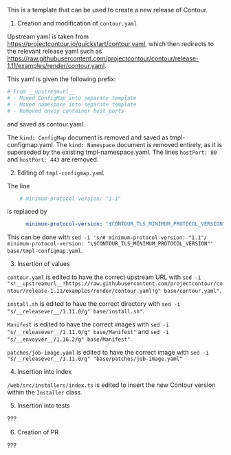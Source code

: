This is a template that can be used to create a new release of Contour.

1. Creation and modification of `contour.yaml`

Upstream yaml is taken from https://projectcontour.io/quickstart/contour.yaml, which then redirects to the relevant release yaml such as https://raw.githubusercontent.com/projectcontour/contour/release-1.11/examples/render/contour.yaml.

This yaml is given the following prefix:
```yaml
# From __upstreamurl__
# - Moved ConfigMap into separate template
# - Moved namespace into separate template
# - Removed envoy container host ports
```
and saved as contour.yaml.

The `kind: ConfigMap` document is removed and saved as tmpl-configmap.yaml.
The `kind: Namespace` document is removed entirely, as it is superseded by the existing tmpl-namespace.yaml.
The lines `hostPort: 80` and `hostPort: 443` are removed.

2. Editing of `tmpl-configmap.yaml`

The line
```yaml
    # minimum-protocol-version: "1.1"
```
is replaced by
```yaml
      minimum-protocol-version: "$CONTOUR_TLS_MINIMUM_PROTOCOL_VERSION"
```

This can be done with 
`sed -i 's/# minimum-protocol-version: "1.1"/  minimum-protocol-version: "\$CONTOUR_TLS_MINIMUM_PROTOCOL_VERSION"' base/tmpl-configmap.yaml`.

3. Insertion of values

`contour.yaml` is edited to have the correct upstream URL with 
`sed -i "s!__upstreamurl__!https://raw.githubusercontent.com/projectcontour/contour/release-1.11/examples/render/contour.yaml!g" base/contour.yaml"`.

`install.sh` is edited to have the correct directory with
`sed -i "s/__releasever__/1.11.0/g" base/install.sh"`.

`Manifest` is edited to have the correct images with
`sed -i "s/__releasever__/1.11.0/g" base/Manifest"` and
`sed -i "s/__envoyver__/1.16.2/g" base/Manifest"`.

`patches/job-image.yaml` is edited to have the correct image with
`sed -i "s/__releasever__/1.11.0/g" "base/patches/job-image.yaml"`

4. Insertion into index

`/web/src/installers/index.ts` is edited to insert the new Contour version within the `Installer` class.

5. Insertion into tests

???

6. Creation of PR

???
